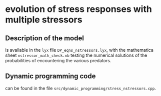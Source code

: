 # evolution of stress responses with multiple stressors

## Description of the model
is available in the `lyx` file `DP_eqns_nstressors.lyx`, with the mathematica sheet `nstressor_math_check.nb` testing the numerical solutions of the probabilities of encountering the various predators.

## Dynamic programming code
can be found in the file `src/dynamic_programming/stress_nstressors.cpp`. 
